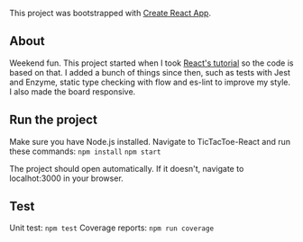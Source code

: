 This project was bootstrapped with [Create React App](https://github.com/facebook/create-react-app).

## About
Weekend fun. This project started when I took [React's tutorial](https://reactjs.org/tutorial/tutorial.html) so the code is based on that. I added a bunch of things since then, such as tests with Jest and Enzyme, static type checking with flow and es-lint to improve my style. I also made the board responsive.

## Run the project
Make sure you have Node.js installed. Navigate to TicTacToe-React and run these commands:
```npm install```
```npm start```

The project should open automatically. If it doesn't, navigate to localhot:3000 in your browser.

## Test
Unit test: ```npm test```
Coverage reports: ```npm run coverage```

